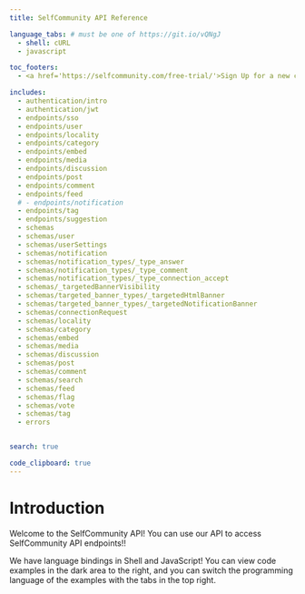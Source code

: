 ```yaml
---
title: SelfCommunity API Reference

language_tabs: # must be one of https://git.io/vQNgJ
  - shell: cURL
  - javascript

toc_footers:
  - <a href='https://selfcommunity.com/free-trial/'>Sign Up for a new community</a>

includes:
  - authentication/intro  
  - authentication/jwt
  - endpoints/sso
  - endpoints/user
  - endpoints/locality
  - endpoints/category
  - endpoints/embed
  - endpoints/media
  - endpoints/discussion
  - endpoints/post
  - endpoints/comment
  - endpoints/feed
  # - endpoints/notification
  - endpoints/tag
  - endpoints/suggestion
  - schemas
  - schemas/user
  - schemas/userSettings
  - schemas/notification
  - schemas/notification_types/_type_answer
  - schemas/notification_types/_type_comment
  - schemas/notification_types/_type_connection_accept
  - schemas/_targetedBannerVisibility
  - schemas/targeted_banner_types/_targetedHtmlBanner
  - schemas/targeted_banner_types/_targetedNotificationBanner
  - schemas/connectionRequest
  - schemas/locality
  - schemas/category
  - schemas/embed
  - schemas/media
  - schemas/discussion
  - schemas/post
  - schemas/comment
  - schemas/search
  - schemas/feed
  - schemas/flag
  - schemas/vote
  - schemas/tag
  - errors


search: true

code_clipboard: true
---
```


# Introduction

Welcome to the SelfCommunity API! You can use our API to access SelfCommunity API endpoints!!

We have language bindings in Shell and JavaScript! You can view code examples in the dark area to the right, and you can switch the programming language of the examples with the tabs in the top right.
